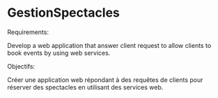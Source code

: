 # GestionSpectacles

Requirements:

Develop a web application that answer client request to allow clients to book events by using web services.

Objectifs:

Créer une application web répondant à des requêtes de clients pour réserver des spectacles en utilisant des services web.
